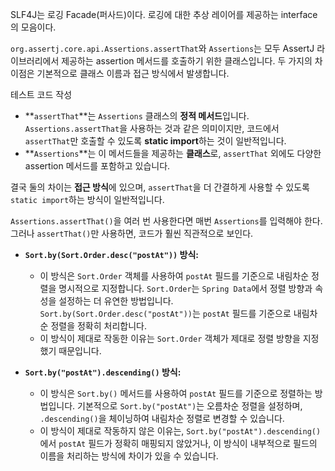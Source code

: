 SLF4J는 로깅 Facade(퍼사드)이다.
로깅에 대한 추상 레이어를 제공하는 interface의 모음이다.

`org.assertj.core.api.Assertions.assertThat`와 `Assertions`는 모두 AssertJ 라이브러리에서 제공하는 assertion 메서드를 호출하기 위한 클래스입니다. 두 가지의 차이점은 기본적으로 클래스 이름과 접근 방식에서 발생합니다.

테스트 코드 작성

- **`assertThat`**는 `Assertions` 클래스의 **정적 메서드**입니다. `Assertions.assertThat`을 사용하는 것과 같은 의미이지만, 코드에서 `assertThat`만 호출할 수 있도록 **static import**하는 것이 일반적입니다.
- **`Assertions`**는 이 메서드들을 제공하는 **클래스**로, `assertThat` 외에도 다양한 assertion 메서드를 포함하고 있습니다.

결국 둘의 차이는 **접근 방식**에 있으며, `assertThat`을 더 간결하게 사용할 수 있도록 `static import`하는 방식이 일반적입니다.

`Assertions.assertThat()`을 여러 번 사용한다면 매번 `Assertions`를 입력해야 한다. 그러나 `assertThat()`만 사용하면, 코드가 훨씬 직관적으로 보인다.


- **`Sort.by(Sort.Order.desc("postAt"))` 방식:**
    
    - 이 방식은 `Sort.Order` 객체를 사용하여 `postAt` 필드를 기준으로 내림차순 정렬을 명시적으로 지정합니다. `Sort.Order`는 `Spring Data`에서 정렬 방향과 속성을 설정하는 더 유연한 방법입니다. `Sort.by(Sort.Order.desc("postAt"))`는 `postAt` 필드를 기준으로 내림차순 정렬을 정확히 처리합니다.
    - 이 방식이 제대로 작동한 이유는 `Sort.Order` 객체가 제대로 정렬 방향을 지정했기 때문입니다.
- **`Sort.by("postAt").descending()` 방식:**
    
    - 이 방식은 `Sort.by()` 메서드를 사용하여 `postAt` 필드를 기준으로 정렬하는 방법입니다. 기본적으로 `Sort.by("postAt")`는 오름차순 정렬을 설정하며, `.descending()`을 체이닝하여 내림차순 정렬로 변경할 수 있습니다.
    - 이 방식이 제대로 작동하지 않은 이유는, `Sort.by("postAt").descending()`에서 `postAt` 필드가 정확히 매핑되지 않았거나, 이 방식이 내부적으로 필드의 이름을 처리하는 방식에 차이가 있을 수 있습니다.